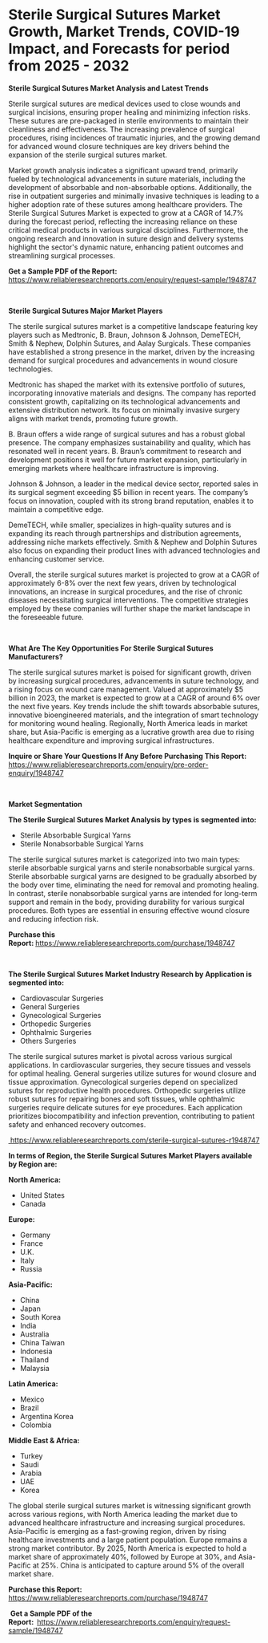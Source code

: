 <p><h1>Sterile Surgical Sutures Market Growth, Market Trends, COVID-19 Impact, and Forecasts for period from 2025 - 2032</h1></p><p><strong>Sterile Surgical Sutures Market Analysis and Latest Trends</strong></p>
<p><p>Sterile surgical sutures are medical devices used to close wounds and surgical incisions, ensuring proper healing and minimizing infection risks. These sutures are pre-packaged in sterile environments to maintain their cleanliness and effectiveness. The increasing prevalence of surgical procedures, rising incidences of traumatic injuries, and the growing demand for advanced wound closure techniques are key drivers behind the expansion of the sterile surgical sutures market.</p><p>Market growth analysis indicates a significant upward trend, primarily fueled by technological advancements in suture materials, including the development of absorbable and non-absorbable options. Additionally, the rise in outpatient surgeries and minimally invasive techniques is leading to a higher adoption rate of these sutures among healthcare providers. The Sterile Surgical Sutures Market is expected to grow at a CAGR of 14.7% during the forecast period, reflecting the increasing reliance on these critical medical products in various surgical disciplines. Furthermore, the ongoing research and innovation in suture design and delivery systems highlight the sector's dynamic nature, enhancing patient outcomes and streamlining surgical processes.</p></p>
<p><strong>Get a Sample PDF of the Report:&nbsp;</strong> <a href="https://www.reliableresearchreports.com/enquiry/request-sample/1948747?utm_campaign=2245&utm_medium=2&utm_source=Github&utm_content=ia&utm_term=13042025&utm_id=sterile-surgical-sutures">https://www.reliableresearchreports.com/enquiry/request-sample/1948747</a></p>
<p>&nbsp;</p>
<p><strong>Sterile Surgical Sutures Major Market Players</strong></p>
<p><p>The sterile surgical sutures market is a competitive landscape featuring key players such as Medtronic, B. Braun, Johnson & Johnson, DemeTECH, Smith & Nephew, Dolphin Sutures, and Aalay Surgicals. These companies have established a strong presence in the market, driven by the increasing demand for surgical procedures and advancements in wound closure technologies.</p><p>Medtronic has shaped the market with its extensive portfolio of sutures, incorporating innovative materials and designs. The company has reported consistent growth, capitalizing on its technological advancements and extensive distribution network. Its focus on minimally invasive surgery aligns with market trends, promoting future growth.</p><p>B. Braun offers a wide range of surgical sutures and has a robust global presence. The company emphasizes sustainability and quality, which has resonated well in recent years. B. Braun’s commitment to research and development positions it well for future market expansion, particularly in emerging markets where healthcare infrastructure is improving.</p><p>Johnson & Johnson, a leader in the medical device sector, reported sales in its surgical segment exceeding $5 billion in recent years. The company’s focus on innovation, coupled with its strong brand reputation, enables it to maintain a competitive edge.</p><p>DemeTECH, while smaller, specializes in high-quality sutures and is expanding its reach through partnerships and distribution agreements, addressing niche markets effectively. Smith & Nephew and Dolphin Sutures also focus on expanding their product lines with advanced technologies and enhancing customer service.</p><p>Overall, the sterile surgical sutures market is projected to grow at a CAGR of approximately 6-8% over the next few years, driven by technological innovations, an increase in surgical procedures, and the rise of chronic diseases necessitating surgical interventions. The competitive strategies employed by these companies will further shape the market landscape in the foreseeable future.</p></p>
<p>&nbsp;</p>
<p><strong>What Are The Key Opportunities For Sterile Surgical Sutures Manufacturers?</strong></p>
<p><p>The sterile surgical sutures market is poised for significant growth, driven by increasing surgical procedures, advancements in suture technology, and a rising focus on wound care management. Valued at approximately $5 billion in 2023, the market is expected to grow at a CAGR of around 6% over the next five years. Key trends include the shift towards absorbable sutures, innovative bioengineered materials, and the integration of smart technology for monitoring wound healing. Regionally, North America leads in market share, but Asia-Pacific is emerging as a lucrative growth area due to rising healthcare expenditure and improving surgical infrastructures.</p></p>
<p><strong>Inquire or Share Your Questions If Any Before Purchasing This Report:</strong> <a href="https://www.reliableresearchreports.com/enquiry/pre-order-enquiry/1948747?utm_campaign=2245&utm_medium=2&utm_source=Github&utm_content=ia&utm_term=13042025&utm_id=sterile-surgical-sutures">https://www.reliableresearchreports.com/enquiry/pre-order-enquiry/1948747</a></p>
<p>&nbsp;</p>
<p><strong>Market Segmentation</strong></p>
<p><strong>The Sterile Surgical Sutures Market Analysis by types is segmented into:</strong></p>
<p><ul><li>Sterile Absorbable Surgical Yarns</li><li>Sterile Nonabsorbable Surgical Yarns</li></ul></p>
<p><p>The sterile surgical sutures market is categorized into two main types: sterile absorbable surgical yarns and sterile nonabsorbable surgical yarns. Sterile absorbable surgical yarns are designed to be gradually absorbed by the body over time, eliminating the need for removal and promoting healing. In contrast, sterile nonabsorbable surgical yarns are intended for long-term support and remain in the body, providing durability for various surgical procedures. Both types are essential in ensuring effective wound closure and reducing infection risk.</p></p>
<p><strong>Purchase this Report:&nbsp;</strong><a href="https://www.reliableresearchreports.com/purchase/1948747?utm_campaign=2245&utm_medium=2&utm_source=Github&utm_content=ia&utm_term=13042025&utm_id=sterile-surgical-sutures">https://www.reliableresearchreports.com/purchase/1948747</a></p>
<p>&nbsp;</p>
<p><strong>The Sterile Surgical Sutures Market Industry Research by Application is segmented into:</strong></p>
<p><ul><li>Cardiovascular Surgeries</li><li>General Surgeries</li><li>Gynecological Surgeries</li><li>Orthopedic Surgeries</li><li>Ophthalmic Surgeries</li><li>Others Surgeries</li></ul></p>
<p><p>The sterile surgical sutures market is pivotal across various surgical applications. In cardiovascular surgeries, they secure tissues and vessels for optimal healing. General surgeries utilize sutures for wound closure and tissue approximation. Gynecological surgeries depend on specialized sutures for reproductive health procedures. Orthopedic surgeries utilize robust sutures for repairing bones and soft tissues, while ophthalmic surgeries require delicate sutures for eye procedures. Each application prioritizes biocompatibility and infection prevention, contributing to patient safety and enhanced recovery outcomes.</p></p>
<p><a href="https://www.reliableresearchreports.com/sterile-surgical-sutures-r1948747?utm_campaign=2245&utm_medium=2&utm_source=Github&utm_content=ia&utm_term=13042025&utm_id=sterile-surgical-sutures">&nbsp;https://www.reliableresearchreports.com/sterile-surgical-sutures-r1948747</a></p>
<p><strong>In terms of Region, the Sterile Surgical Sutures Market Players available by Region are:</strong></p>
<p>
    <p> <strong> North America: </strong>
        <ul>
            <li>United States</li>
            <li>Canada</li>
        </ul>
        </p> 
    <p> <strong> Europe: </strong>
        <ul>
            <li>Germany</li>
            <li>France</li>
            <li>U.K.</li>
            <li>Italy</li>
            <li>Russia</li>
        </ul>
        </p> 
    <p> <strong> Asia-Pacific: </strong>
        <ul>
            <li>China</li>
            <li>Japan</li>
            <li>South Korea</li>
            <li>India</li>
            <li>Australia</li>
            <li>China Taiwan</li>
            <li>Indonesia</li>
            <li>Thailand</li>
            <li>Malaysia</li>
        </ul>
        </p> 
    <p> <strong> Latin America: </strong>
        <ul>
            <li>Mexico</li>
            <li>Brazil</li>
            <li>Argentina Korea</li>
            <li>Colombia</li>
        </ul>
        </p> 
    <p> <strong> Middle East & Africa: </strong>
        <ul>
            <li>Turkey</li>
            <li>Saudi</li>
            <li>Arabia</li>
            <li>UAE</li>
            <li>Korea</li>
        </ul>
    </p>
    </p>
<p><p>The global sterile surgical sutures market is witnessing significant growth across various regions, with North America leading the market due to advanced healthcare infrastructure and increasing surgical procedures. Asia-Pacific is emerging as a fast-growing region, driven by rising healthcare investments and a large patient population. Europe remains a strong market contributor. By 2025, North America is expected to hold a market share of approximately 40%, followed by Europe at 30%, and Asia-Pacific at 25%. China is anticipated to capture around 5% of the overall market share.</p></p>
<p><strong>Purchase this Report: </strong><a href="https://www.reliableresearchreports.com/purchase/1948747?utm_campaign=2245&utm_medium=2&utm_source=Github&utm_content=ia&utm_term=13042025&utm_id=sterile-surgical-sutures">https://www.reliableresearchreports.com/purchase/1948747</a></p>
<p>&nbsp;<strong>Get a Sample PDF of the Report:&nbsp;&nbsp;</strong><a href="https://www.reliableresearchreports.com/enquiry/request-sample/1948747?utm_campaign=2245&utm_medium=2&utm_source=Github&utm_content=ia&utm_term=13042025&utm_id=sterile-surgical-sutures">https://www.reliableresearchreports.com/enquiry/request-sample/1948747</a></p>
<p><strong></strong></p>
<p><p></p><p></p><p></p></p>